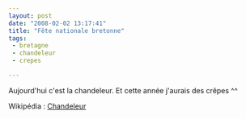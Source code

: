 ```yaml
---
layout: post
date: "2008-02-02 13:17:41"
title: "Fête nationale bretonne"
tags:
 - bretagne
 - chandeleur
 - crepes

---
```


Aujourd'hui c'est la chandeleur. Et cette année j'aurais des crêpes ^^

Wikipédia : [Chandeleur](http://fr.wikipedia.org/wiki/Chandeleur)
